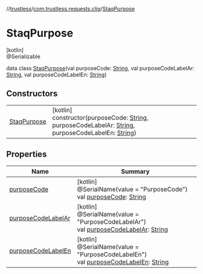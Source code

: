 //[trustless](../../../index.md)/[com.trustless.requests.cliq](../index.md)/[StaqPurpose](index.md)

# StaqPurpose

[kotlin]\
@Serializable

data class [StaqPurpose](index.md)(val purposeCode: [String](https://kotlinlang.org/api/latest/jvm/stdlib/kotlin/-string/index.html), val purposeCodeLabelAr: [String](https://kotlinlang.org/api/latest/jvm/stdlib/kotlin/-string/index.html), val purposeCodeLabelEn: [String](https://kotlinlang.org/api/latest/jvm/stdlib/kotlin/-string/index.html))

## Constructors

| | |
|---|---|
| [StaqPurpose](-staq-purpose.md) | [kotlin]<br>constructor(purposeCode: [String](https://kotlinlang.org/api/latest/jvm/stdlib/kotlin/-string/index.html), purposeCodeLabelAr: [String](https://kotlinlang.org/api/latest/jvm/stdlib/kotlin/-string/index.html), purposeCodeLabelEn: [String](https://kotlinlang.org/api/latest/jvm/stdlib/kotlin/-string/index.html)) |

## Properties

| Name | Summary |
|---|---|
| [purposeCode](purpose-code.md) | [kotlin]<br>@SerialName(value = &quot;PurposeCode&quot;)<br>val [purposeCode](purpose-code.md): [String](https://kotlinlang.org/api/latest/jvm/stdlib/kotlin/-string/index.html) |
| [purposeCodeLabelAr](purpose-code-label-ar.md) | [kotlin]<br>@SerialName(value = &quot;PurposeCodeLabelAr&quot;)<br>val [purposeCodeLabelAr](purpose-code-label-ar.md): [String](https://kotlinlang.org/api/latest/jvm/stdlib/kotlin/-string/index.html) |
| [purposeCodeLabelEn](purpose-code-label-en.md) | [kotlin]<br>@SerialName(value = &quot;PurposeCodeLabelEn&quot;)<br>val [purposeCodeLabelEn](purpose-code-label-en.md): [String](https://kotlinlang.org/api/latest/jvm/stdlib/kotlin/-string/index.html) |
